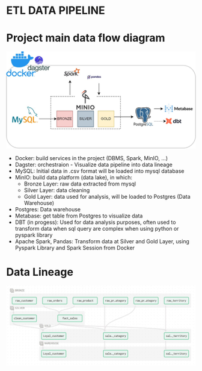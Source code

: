 # ETL DATA PIPELINE
# Project main data flow diagram
![image](DFD.jpg)
- Docker: build services in the project (DBMS, Spark, MinIO, ...)
- Dagster: orchestraion - Visualize data pipeline into data lineage
- MySQL: Initial data in .csv format will be loaded into mysql database
- MinIO: build data platform (data lake), in which:
  + Bronze Layer: raw data extracted from mysql
  + Silver Layer: data cleaning
  + Gold Layer: data used for analysis, will be loaded to Postgres (Data Warehouse)
- Postgres: Data warehouse
- Metabase: get table from Postgres to visualize data
- DBT (in progess): Used for data analysis purposes, often used to transform data when sql query are complex when using python or pyspark library
- Apache Spark, Pandas: Transform data at Silver and Gold Layer, using Pyspark Library and Spark Session from Docker
# Data Lineage 
![image](DataLineage.jpg)


